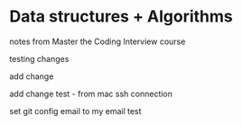 # Data structures + Algorithms

notes from Master the Coding Interview course

testing changes

add change

add change test - from mac ssh connection

set git config email to my email test
